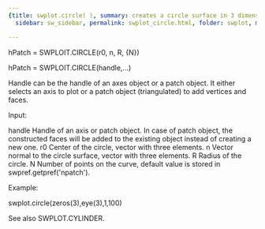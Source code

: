 ```yaml
---
{title: swplot.circle( ), summary: creates a circle surface in 3 dimensions, keywords: sample,
  sidebar: sw_sidebar, permalink: swplot_circle.html, folder: swplot, mathjax: 'true'}

---
```

 
hPatch = SWPLOIT.CIRCLE(r0, n, R, {N})
 
hPatch = SWPLOIT.CIRCLE(handle,...)
 
Handle can be the handle of an axes object or a patch object. It either
selects an axis to plot or a patch object (triangulated) to add vertices
and faces.
 
Input:
 
handle    Handle of an axis or patch object. In case of patch object, the
          constructed faces will be added to the existing object instead
          of creating a new one.
r0        Center of the circle, vector with three elements.
n         Vector normal to the circle surface, vector with three elements.
R         Radius of the circle.
N         Number of points on the curve, default value is stored in
          swpref.getpref('npatch').
 
Example:
 
swplot.circle(zeros(3),eye(3),1,100)
 
See also SWPLOT.CYLINDER.
 

